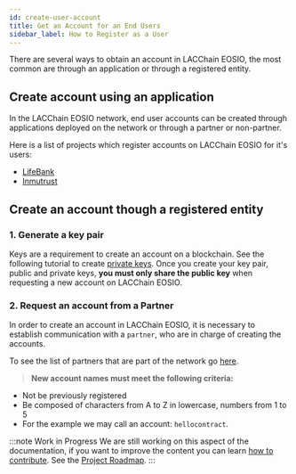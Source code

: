 ```yaml
---
id: create-user-account
title: Get an Account for an End Users
sidebar_label: How to Register as a User
---
```


There are several ways to obtain an account in LACChain EOSIO, the most common are through an application or through a registered entity.

## Create account using an application

In the LACChain EOSIO network, end user accounts can be created through applications deployed on the network or through a partner or non-partner.

Here is a list of projects which register accounts on LACChain EOSIO for it's users:

- [LifeBank](https://lifebank.io/)
- [Inmutrust](https://inmutrust.com/)

## Create an account though a registered entity

### 1. Generate a key pair

Keys are a requirement to create an account on a blockchain. See the following tutorial to create [private keys](./private-keys). Once you create your key pair, public and private keys, **you must only share the public key** when requesting a new account on LACChain EOSIO.

###  2. Request an account from a Partner

In order to create an account in LACChain EOSIO, it is necessary to establish communication with a `partner`, who are in charge of creating the accounts.

To see the list of partners that are part of the network go [here](./partners).

> **New account names must meet the following criteria:**
 - Not be previously registered
 - Be composed of characters from A to Z in lowercase, numbers from 1 to 5 
 - For the example we may call an account: `hellocontract`.

:::note Work in Progress
We are still working on this aspect of the documentation, if you want to improve the content you can learn [how to contribute](./contribute). See the [Project Roadmap](../roadmap).
:::